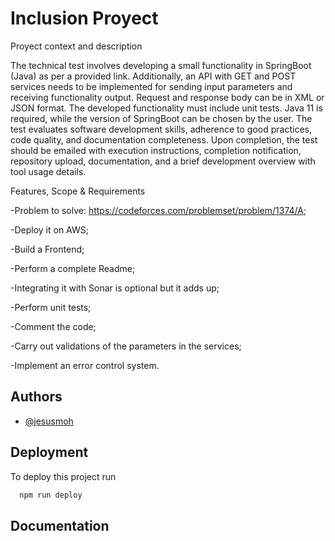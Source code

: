 
# Inclusion Proyect

Proyect context and description

The technical test involves developing a small functionality in SpringBoot (Java) as per a provided link. Additionally, an API with GET and POST services needs to be implemented for sending input parameters and receiving functionality output. Request and response body can be in XML or JSON format. The developed functionality must include unit tests. Java 11 is required, while the version of SpringBoot can be chosen by the user. The test evaluates software development skills, adherence to good practices, code quality, and documentation completeness. Upon completion, the test should be emailed with execution instructions, completion notification, repository upload, documentation, and a brief development overview with tool usage details.

Features, Scope & Requirements

   -Problem to solve: https://codeforces.com/problemset/problem/1374/A;
  
   -Deploy it on AWS;
  
   -Build a Frontend;
  
   -Perform a complete Readme;
  
   -Integrating it with Sonar is optional but it adds up;
  
   -Perform unit tests;
  
   -Comment the code;
  
   -Carry out validations of the parameters in the services;
  
   -Implement an error control system.
  
## Authors

- [@jesusmoh](https://www.github.com/jesusmoh)


## Deployment

To deploy this project run

```bash
  npm run deploy
```


## Documentation



